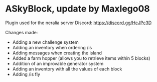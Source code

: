 # ASkyBlock, update by Maxlego08

Plugin used for the neralia server
Discord: https://discord.gg/HcJPc3D

Changes made:

* Adding a new challenge system
* Adding an inventory when ordering /is
* Adding messages when creating the island
* Added a farm hopper (allows you to retrieve items within 5 blocks)
* Addition of an improvable generator system
* Adding an inventory with all the values of each block
* Adding /is fly